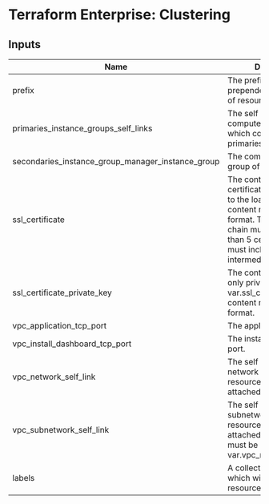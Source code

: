 # Terraform Enterprise: Clustering

## Inputs

| Name | Description | Type | Default | Required |
|------|-------------|------|---------|:-----:|
| prefix | The prefix which will be prepended to the names of resources. | `string` | n/a | yes |
| primaries\_instance\_groups\_self\_links | The self links of the compute instance groups which comprise the primaries. | `list(string)` | n/a | yes |
| secondaries\_instance\_group\_manager\_instance\_group | The compute instance group of the secondaries. | `string` | n/a | yes |
| ssl\_certificate | The content of a SSL/TLS certificate to be attached to the load balancer. The content must be in PEM format. The certificate chain must be no greater than 5 certs long and it must include at least one intermediate cert. | `string` | n/a | yes |
| ssl\_certificate\_private\_key | The content of the write-only private key of var.ssl\_certificate. The content must be in PEM format. | `string` | n/a | yes |
| vpc\_application\_tcp\_port | The application TCP port. | `string` | n/a | yes |
| vpc\_install\_dashboard\_tcp\_port | The install dashboard TCP port. | `string` | n/a | yes |
| vpc\_network\_self\_link | The self link of the network to which resources will be attached. | `string` | n/a | yes |
| vpc\_subnetwork\_self\_link | The self link of the subnetwork to which resources will be attached. The subnetwork must be part of var.vpc\_network\_self\_link. | `string` | n/a | yes |
| labels | A collection of labels which will be applied to resources. | `map(string)` | `{}` | no |

